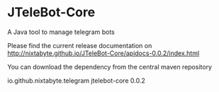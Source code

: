 # JTeleBot-Core
A Java tool to manage telegram bots


Please find the current release documentation on http://nixtabyte.github.io/JTeleBot-Core/apidocs-0.0.2/index.html

You can download the dependency from the central maven repository

<dependency>
  <groupId>io.github.nixtabyte.telegram</groupId>
  <artifactId>jtelebot-core</artifactId>
  <version>0.0.2</version>
</dependency>
